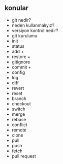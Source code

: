 ## konular
- git nedir?
- neden kullanmalıyız?
- versiyon kontrol nedir?
- git kurulumu
- init
- status
- add +
- restore +
- gitignore
- commit +
- config
- log
- diff
- revert
- reset
- branch
- checkout
- switch
- merge
- rebase
- conflict
- remote
- clone
- pull
- push
- fetch
- pull request
